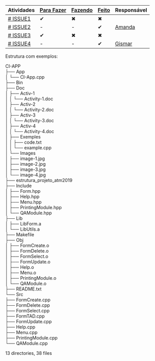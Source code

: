 Atividades   |   [Para Fazer](https://github.com/aceiro/atm_2019/issues?q=is%3Aissue+is%3Aopen+label%3ATODO)  |      [Fazendo](https://github.com/aceiro/atm_2019/issues?q=is%3Aissue+is%3Aopen+label%3ADOING)       |          [Feito](https://github.com/aceiro/atm_2019/labels/DONE)        | Responsável
-- | - | - | - | -
[# ISSUE1](https://github.com/aceiro/atm_2019/issues/1) | ✔ | ✖ | ✖ | 
[# ISSUE2](https://github.com/aceiro/atm_2019/issues/2) | - | - | ✔ | [Amanda](https://github.com/manddynhaa)
[# ISSUE3](https://github.com/aceiro/atm_2019/issues/3) | ✔ | ✖ | ✖ | 
[# ISSUE4](https://github.com/aceiro/atm_2019/issues/4) | - | - | ✔ | [Gismar](https://github.com/gismarb)

Estrutura com exemplos:

CI-APP</br>
├── App</br>
│   └── CI-App.cpp</br>
├── Bin</br>
├── Doc</br>
│   ├── Activ-1</br>
│   │   └── Activity-1.doc</br>
│   ├── Activ-2</br>
│   │   └── Activity-2.doc</br>
│   ├── Activ-3</br>
│   │   └── Activity-3.doc</br>
│   ├── Activ-4</br>
│   │   └── Activity-4.doc</br>
│   ├── Exemples</br>
│   │   ├── code.txt</br>
│   │   └── example.cpp</br>
│   └── Images</br>
│       ├── image-1.jpg</br>
│       ├── image-2.jpg</br>
│       ├── image-3.jpg</br>
│       └── image-4.jpg</br>
├── estrutura_projeto_atm2019</br>
├── Include</br>
│   ├── Form.hpp</br>
│   ├── Help.hpp</br>
│   ├── Menu.hpp</br>
│   ├── PrintingModule.hpp</br>
│   └── QAModule.hpp</br>
├── Lib</br>
│   ├── LibForm.a</br>
│   └── LibUtils.a</br>
├── Makefile</br>
├── Obj</br>
│   ├── FormCreate.o</br>
│   ├── FormDelete.o</br>
│   ├── FormSelect.o</br>
│   ├── FormUpdate.o</br>
│   ├── Help.o</br>
│   ├── Menu.o</br>
│   ├── PrintingModule.o</br>
│   └── QAModule.o</br>
├── README.txt</br>
└── Src</br>
    ├── FormCreate.cpp</br>
    ├── FormDelete.cpp</br>
    ├── FormSelect.cpp</br>
    ├── FormTAD.cpp</br>
    ├── FormUpdate.cpp</br>
    ├── Help.cpp</br>
    ├── Menu.cpp</br>
    ├── PrintingModule.cpp</br>
    └── QAModule.cpp</br>

13 directories, 38 files
